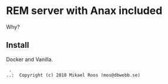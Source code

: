 REM server with Anax included
==================================

Why?


Install
----------------------------------

Docker and Vanilla.



```
 .  
..:  Copyright (c) 2018 Mikael Roos (mos@dbwebb.se)
```
